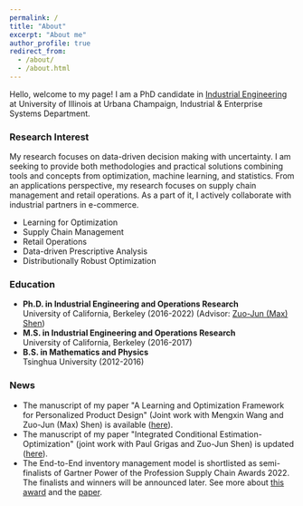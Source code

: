 ```yaml
---
permalink: /
title: "About"
excerpt: "About me"
author_profile: true
redirect_from: 
  - /about/
  - /about.html
---
```


Hello, welcome to my page! I am a PhD candidate in [Industrial Engineering](https://ise.illinois.edu/graduate/degrees-and-programs/phd-industrial-engineering) at University of Illinois at Urbana Champaign, Industrial & Enterprise Systems Department.
### Research Interest
 My research focuses on data-driven decision making with uncertainty. I am seeking to provide both methodologies and practical solutions combining tools and concepts from optimization, machine learning, and statistics. From an applications perspective, my research focuses on supply chain management and retail operations. As a part of it, I actively collaborate with industrial partners in e-commerce.  
   
* Learning for Optimization
* Supply Chain Management 
* Retail Operations
* Data-driven Prescriptive Analysis
* Distributionally Robust Optimization

### Education

* **Ph.D. in Industrial Engineering and Operations Research**   
University of California, Berkeley (2016-2022) (Advisor: [Zuo-Jun (Max) Shen](https://shen.ieor.berkeley.edu))  
* **M.S. in Industrial Engineering and Operations Research**    
University of California, Berkeley (2016-2017)
* **B.S. in Mathematics and Physics**   
Tsinghua University (2012-2016)



### News
* The manuscript of my paper "A Learning and Optimization Framework for Personalized Product Design" (Joint work with Mengxin Wang and Zuo-Jun (Max) Shen) is available ([here](https://papers.ssrn.com/sol3/papers.cfm?abstract_id=4554710)).
* The manuscript of my paper "Integrated Conditional Estimation-Optimization" (joint work with Paul Grigas and Zuo-Jun Shen) is updated ([here](https://arxiv.org/abs/2110.12351)).
* The End-to-End inventory management model is shortlisted as semi-finalists of Gartner Power of the Profession Supply Chain Awards 2022. The finalists and winners will be announced later. See more about [this award](https://www.gartner.com/en/supply-chain/research/power-of-the-profession-supply-chain-awards-2022) and the [paper](https://papers.ssrn.com/sol3/papers.cfm?abstract_id=3737780).
